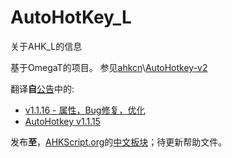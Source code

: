 AutoHotKey_L
============

关于AHK_L的信息

基于OmegaT的项目。
  参见[ahkcn](https://github.com/ahkcn)\\[AutoHotkey-v2](https://github.com/ahkcn/AutoHotkey-v2)

翻译**自**[公告](http://ahkscript.org/boards/viewforum.php?f=24)中的:  
* [v1.1.16 - 属性，Bug修复，优化](http://ahkscript.org/boards/viewtopic.php?f=24&t=4519)
* [AutoHotkey v1.1.15](http://ahkscript.org/boards/viewtopic.php?f=24&t=3479)

发布**至**，[AHKScript.org](http://AHKScript.org)的[中文板块](http://ahkscript.org/boards/viewforum.php?f=31)；待更新帮助文件。
